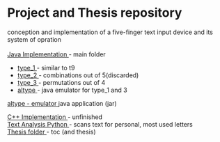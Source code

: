 # Project and Thesis repository
conception and implementation of a five-finger text input device and its system of opration<br><br>
<a href='https://github.com/splendiferousnoctifer/thesisType/tree/main/thesisTypeJava'> Java Implementation </a> - main folder
- <a href='https://github.com/splendiferousnoctifer/thesisType/tree/main/thesisTypeJava/proto_types/proto_type_1'> type_1 </a> - similar to t9
 - <a href='https://github.com/splendiferousnoctifer/thesisType/tree/main/thesisTypeJava/proto_types/proto_type_2'> type_2 </a> - combinations out of 5(discarded)
 - <a href='https://github.com/splendiferousnoctifer/thesisType/tree/main/thesisTypeJava/proto_types/proto_type_final'> type_3 </a> - permutations out of 4
 - <a href='https://github.com/splendiferousnoctifer/thesisType/tree/main/thesisTypeJava/proto_types/altype_emulator'> altype </a> - java emulator for type_1 and 3
 
<a href='https://github.com/splendiferousnoctifer/thesisType/blob/main/thesisTypeJava/altype.jar'> altype - emulator </a> java application (jar)

<a href='https://github.com/splendiferousnoctifer/thesisType/tree/main/thesisTypeC%2B%2B'> C++ Implementation </a> - unfinished <br>
<a href='https://github.com/splendiferousnoctifer/thesisType/tree/main/thesisTypeTextanalaysis'> Text Analysis Python </a> - scans text for personal, most used letters<br>
<a href='https://github.com/splendiferousnoctifer/thesisType/tree/main/thesis/toc'> Thesis folder </a> - toc (and thesis)
